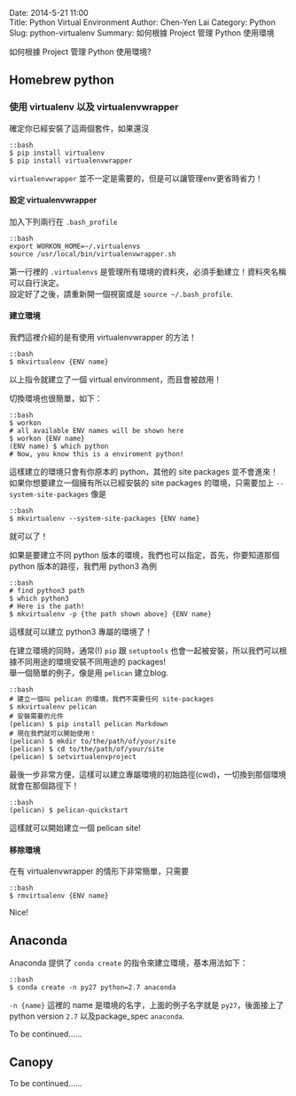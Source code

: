Date: 2014-5-21 11:00  
Title: Python Virtual Environment
Author: Chen-Yen Lai
Category: Python
Slug: python-virtualenv
Summary: 如何根據 Project 管理 Python 使用環境

如何根據 Project 管理 Python 使用環境?

## Homebrew python

### 使用 virtualenv 以及 virtualenvwrapper

確定你已經安裝了這兩個套件，如果還沒

    ::bash
    $ pip install virtualenv
    $ pip install virtualenvwrapper

`virtualenvwrapper` 並不一定是需要的，但是可以讓管理env更省時省力！  

#### 設定 virtualenvwrapper

加入下列兩行在 `.bash_profile`

	::bash
	export WORKON_HOME=~/.virtualenvs
	source /usr/local/bin/virtualenvwrapper.sh

第一行裡的 `.virtualenvs` 是管理所有環境的資料夾，必須手動建立！資料夾名稱可以自行決定。  
設定好了之後，請重新開一個視窗或是 `source ~/.bash_profile`.

#### 建立環境

我們這裡介紹的是有使用 virtualenvwrapper 的方法！

    ::bash
    $ mkvirtualenv {ENV name}

以上指令就建立了一個 virtual environment，而且會被啟用！  

切換環境也很簡單，如下：

    ::bash
    $ workon
    # all available ENV names will be shown here
    $ workon {ENV name}
    (ENV name) $ which python
    # Now, you know this is a enviroment python!

這樣建立的環境只會有你原本的 python，其他的 site packages 並不會進來！  
如果你想要建立一個擁有所以已經安裝的 site packages 的環境，只需要加上 `--system-site-packages` 像是

    ::bash
    $ mkvirtualenv --system-site-packages {ENV name}

就可以了！  

如果是要建立不同 python 版本的環境，我們也可以指定，首先，你要知道那個 python 版本的路徑，我們用 python3 為例  

    ::bash
    # find python3 path
    $ which python3
    # Here is the path!
    $ mkvirtualenv -p {the path shown above} {ENV name}

這樣就可以建立 python3 專屬的環境了！  

在建立環境的同時，通常(!) `pip` 跟 `setuptools` 也會一起被安裝，所以我們可以根據不同用途的環境安裝不同用途的 packages!  
舉一個簡單的例子，像是用 `pelican` 建立blog.

    ::bash
    # 建立一個叫 pelican 的環境，我們不需要任何 site-packages
    $ mkvirtualenv pelican
    # 安裝需要的元件
    (pelican) $ pip install pelican Markdown
    # 現在我們就可以開始使用！
    (pelican) $ mkdir to/the/path/of/your/site
    (pelican) $ cd to/the/path/of/your/site
    (pelican) $ setvirtualenvproject
    
最後一步非常方便，這樣可以建立專屬環境的初始路徑(cwd)，一切換到那個環境就會在那個路徑下！  

    ::bash
    (pelican) $ pelican-quickstart

這樣就可以開始建立一個 pelican site!

#### 移除環境

在有 virtualenvwrapper 的情形下非常簡單，只需要

    ::bash
    $ rmvirtualenv {ENV name}

Nice!

## Anaconda

Anaconda 提供了 `conda create` 的指令來建立環境，基本用法如下：

    ::bash
    $ conda create -n py27 python=2.7 anaconda

`-n {name}` 這裡的 name 是環境的名字，上面的例子名字就是 `py27`，後面接上了 python version `2.7` 以及package_spec `anaconda`.

To be continued......

## Canopy

To be continued......
